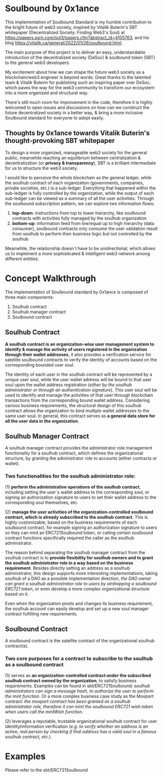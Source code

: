 # Soulbound by 0x1ance

This implementation of Soulbound Standard is my humble contribution to the bright future of web3 society, inspired by Vitalik Buterin's SBT whitepaper (Decentralized Society: Finding Web3's Soul) at https://papers.ssrn.com/sol3/papers.cfm?abstract_id=4105763, and his blog https://vitalik.ca/general/2022/01/26/soulbound.html.

The main purpose of this project is to deliver an easy, understandable introduction of the decentralized society (DeSoc) & soulbound token (SBT) to the general web3 developers.

My excitement about how we can shape the future web3 society as a blockchain/web3 engineer is beyond words. Great thanks to the talented team & Vitalik Buterin for publishing such an inspiring paper over DeSoc, which paves the way for the web3 community to transform our ecosystem into a more organized and structural way.

There's still much room for improvement in the code, therefore it is highly welcomed to open issues and discussions on how can we construct the future decentralized society in a better way, &
bring a more inclusive Soulbound standard for everyone to adopt easily.

## Thoughts by 0x1ance towards Vitalik Buterin's thought-provoking SBT whitepaper

To design a more organized, manageable web3 society for the general public, meanwhile reaching an equilibrium between centralization & decentralization (or **privacy & transparency**), SBT is a brilliant intermediate for us to structure the web3 society.

I would like to perceive the whole blockchain as the general ledger, while the soulhub contract of each organization (governments, companies, private societies, etc.) is a sub-ledger. Everything that happened within the sub-ledger is fully controlled by the organization, while the output of each sub-ledger can be viewed as a summary of all the user activities. Through the soulbound subscription pattern, we can explore two information flows:

1. **top-down**: instructions from top to lower hierarchy, like soulbound contracts with activities fully managed by the soulhub organization
2. **bottom-up**: information feed from low/equal up to high hierarchy (data consumer), soulbound contracts only consume the user validation result from soulhub to perform their business logic but not controlled by the soulhub

Meanwhile, the relationship doesn`t have to be unidirectional, which allows us to implement a more sophisticated & intelligent web3 network among different entities.

# Concept Walkthrough

The implementation of Soulbound standard by 0x1ance is composed of three main components:

1. Soulhub contract
2. Soulhub manager contract
3. Soulbound contract

## Soulhub Contract

**A soulhub contract is an organization-wise user management system to identify & manage the activity of users registered in the organization through their wallet addresses**, it also provides a verification service for satellite soulbound contracts to verify the identity of accounts based on the corresponding bounded user soul.

The identity of each user in the soulhub contract will be represented by a unique user soul, while the user wallet address will be bound to that user soul upon the wallet address registration (_either by the soulhub administrator or through an authentication signature_). This user soul will be used to identify and manage the activities of that user through blockchain transactions from the corresponding bound wallet address. Considering various business requirements, the structural design of this soulhub contract allows the organization to bind multiple wallet addresses to the same user soul. In general, this contract serves as **a general data store for all the user data in the organization**.

## Soulhub Manager Contract

A soulhub manager contract provides the administrator role management functionality for a soulhub contract, which defines the organizational structure, by granting the administrator role to accounts (either contracts or wallet).

### Two functionalities for the soulhub administrator role:

(1) **perform the administrative operations of the soulhub contract**, including setting the user`s wallet address to the corresponding soul, or signing an authorization signature to users to set their wallet address to the corresponding soul themselves, etc.

(2) **manage the user activities of the organization-controlled soulbound contract, which is already subscribed to the soulhub contract**. This is highly customizable, based on the business requirements of each soulbound contract, for example signing an authorization signature to users so they can mint an ERC721Soulbound token, or calling certain soulbound contract functions specifically required the caller as the soulhub administrator.

The reason behind separating the soulhub manager contract from the soulhub contract is to **provide flexibility for soulhub owners and to grant the soulhub administrator role in a way based on the business requirement**. Besides directly setting an address as a soulhub administrator, this design supports more interesting implementations, taking soulhub of a DAO as a possible implementation direction, _the DAO owner can grant a soulhub administrator role to users by airdropping a soulbound ERC721 token_, or even develop a more complex organizational structure based on it.

Even when the organization pivots and changes its business requirement, the soulhub account can easily develop and set up a new soul manager contract fulfilling new requirements.

## Soulbound Contract

A soulbound contract is the satellite contract of the organizational soulhub contract(s).

### Two core purposes for a contract to subscribe to the soulhub as a soulbound contract

(1) serves as **an organization-controlled contract under the subscribed soulhub contract owned by the organization**, to satisfy business requirements. Examples can be found in sbt/ERC721Soulbound: _soulhub administrators can sign a message hash, to authorize the user to perform the mint function_. Or a more complex business case study as the Moxport contract: _the moxport contract has been granted as a soulhub administrator role, therefore it can mint the soulbound ERC721 wish token when users call the mintWish function_.

(2) leverages a reputable, trustable organizational soulhub contract for user identity/information verification (_e.g. to verify whether an address is an active, real person by checking if that address has a valid soul in a famous soulhub contract, etc._).

# Examples

Please refer to the sbt/ERC721Soulbound

